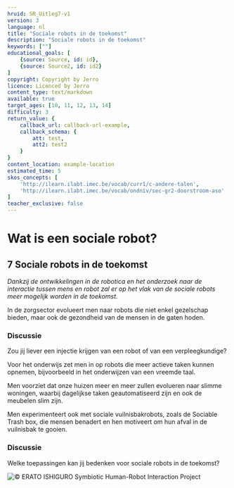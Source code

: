 ```yaml
---
hruid: SR_Uitleg7-v1
version: 3
language: nl
title: "Sociale robots in de toekomst"
description: "Sociale robots in de toekomst"
keywords: [""]
educational_goals: [
    {source: Source, id: id}, 
    {source: Source2, id: id2}
]
copyright: Copyright by Jerro
licence: Licenced by Jerro
content_type: text/markdown
available: true
target_ages: [10, 11, 12, 13, 14]
difficulty: 3
return_value: {
    callback_url: callback-url-example,
    callback_schema: {
        att: test,
        att2: test2
    }
}
content_location: example-location
estimated_time: 5
skos_concepts: [
    'http://ilearn.ilabt.imec.be/vocab/curr1/c-andere-talen', 
    'http://ilearn.ilabt.imec.be/vocab/ondniv/sec-gr2-doorstroom-aso'
]
teacher_exclusive: false
---
```


# Wat is een sociale robot?
## 7 Sociale robots in de toekomst

*Dankzij de ontwikkelingen in de robotica en het onderzoek naar de interactie tussen mens en robot zal er op het vlak van de sociale robots meer mogelijk worden in de toekomst.*

In de zorgsector evolueert men naar robots die niet enkel gezelschap bieden, maar ook de gezondheid van de mensen in de gaten hoden.

<div class="w3-panel w3-yellow">
  <h3>Discussie</h3>
  <p>Zou jij liever een injectie krijgen van een robot of van een verpleegkundige?</p>
</div>  

Voor het onderwijs zet men in op robots die meer actieve taken kunnen opnemen, bijvoorbeeld in het onderwijzen van een vreemde taal.

Men voorziet dat onze huizen meer en meer zullen evolueren naar slimme woningen, waarbij dagelijkse taken geautomatiseerd zijn en ook de meubelen slim zijn.

Men experimenteert ook met sociale vuilnisbakrobots, zoals de Sociable Trash box, die mensen benadert en hen motiveert om hun afval in de vuilnisbak te gooien.

<div class="w3-panel w3-yellow">
  <h3>Discussie</h3>
  <p>Welke toepassingen kan jij bedenken voor sociale robots in de toekomst?</p>
</div>  

![© ERATO ISHIGURO Symbiotic Human-Robot Interaction Project](embed/UncannyValley.jpg "© ERATO ISHIGURO Symbiotic Human-Robot Interaction Project")